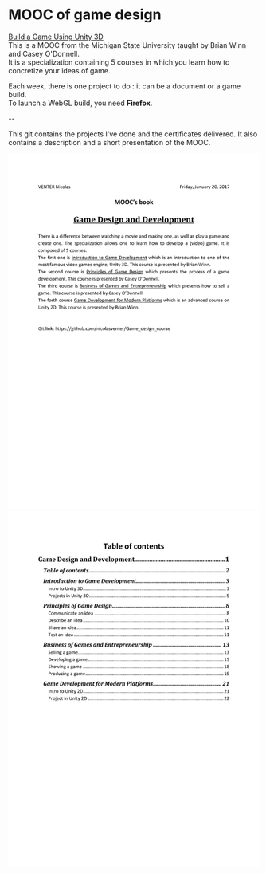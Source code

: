 # MOOC of game design

[Build a Game Using Unity 3D](https://www.coursera.org/specializations/game-development)  
This is a MOOC from the Michigan State University taught by Brian Winn and Casey O'Donnell.  
It is a specialization containing 5 courses in which you learn how to concretize your ideas of game.

Each week, there is one project to do : it can be a document or a game build.  
To launch a WebGL build, you need **Firefox**.

--

This git contains the projects I've done and the certificates delivered.
It also contains a description and a short presentation of the MOOC.

![MOOC](MOOC's%20book_01.jpg)
![MOOC](MOOC's%20book_02.jpg)


